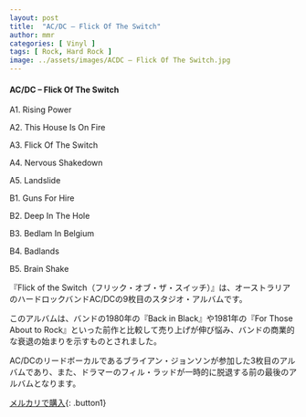 ```yaml
---
layout: post
title:  "AC/DC – Flick Of The Switch"
author: mmr
categories: [ Vinyl ]
tags: [ Rock, Hard Rock ]
image: ../assets/images/ACDC – Flick Of The Switch.jpg
---
```


#### AC/DC – Flick Of The Switch

A1. Rising Power

A2. This House Is On Fire

A3. Flick Of The Switch

A4. Nervous Shakedown

A5. Landslide

B1. Guns For Hire

B2. Deep In The Hole

B3. Bedlam In Belgium

B4. Badlands

B5. Brain Shake

『Flick of the Switch（フリック・オブ・ザ・スイッチ）』は、オーストラリアのハードロックバンドAC/DCの9枚目のスタジオ・アルバムです。

このアルバムは、バンドの1980年の『Back in Black』や1981年の『For Those About to Rock』といった前作と比較して売り上げが伸び悩み、バンドの商業的な衰退の始まりを示すものとされました。

AC/DCのリードボーカルであるブライアン・ジョンソンが参加した3枚目のアルバムであり、また、ドラマーのフィル・ラッドが一時的に脱退する前の最後のアルバムとなります。

[メルカリで購入](https://jp.mercari.com/item/m69281188370){: .button1}

